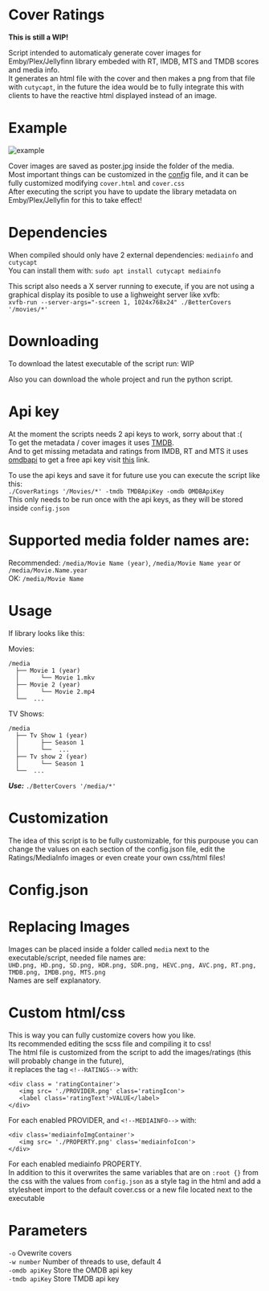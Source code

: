 # Cover Ratings
**This is still a WIP!**

Script intended to automaticaly generate cover images for Emby/Plex/Jellyfinn library embeded with RT, IMDB, MTS and TMDB scores and media info.  
It generates an html file with the cover and then makes a png from that file with `cutycapt`, in the future the idea would be to fully integrate this with clients to have the reactive html displayed instead of an image.

# Example
![example](https://user-images.githubusercontent.com/30437204/112571443-cac6cf80-8dc6-11eb-8975-ef5f6e956a02.png) 

Cover images are saved as poster.jpg inside the folder of the media.  
Most important things can be customized in the [config](#config) file, and it can be fully customized modifying `cover.html` and `cover.css`  
After executing the script you have to update the library metadata on Emby/Plex/Jellyfin for this to take effect!

# Dependencies
When compiled should only have 2 external dependencies: `mediainfo` and `cutycapt`  
You can install them with: `sudo apt install cutycapt mediainfo`

This script also needs a X server running to execute, if you are not using a graphical display its posible to use a lighweight server like xvfb:  
`xvfb-run --server-args="-screen 1, 1024x768x24" ./BetterCovers '/movies/*'`

# Downloading
To download the latest executable of the script run: WIP  
<!-- ```wget https://github.com/ilarramendi/Cover-Ratings/releases/download/0.3.5/CoverRatings; chmod +x CoverRatings```  -->

Also you can download the whole project and run the python script.

# Api key
At the moment the scripts needs 2 api keys to work, sorry about that :(  
To get the metadata / cover images it uses [TMDB](https://www.themoviedb.org/).  
And to get missing metadata and ratings from IMDB, RT and MTS it uses [omdbapi](http://www.omdbapi.com/) to get a free api key visit [this](http://www.omdbapi.com/apikey.aspx) link.

To use the api keys and save it for future use you can execute the script like this:  
 ```./CoverRatings '/Movies/*' -tmdb TMDBApiKey -omdb OMDBApiKey```  
This only needs to be run once with the api keys, as they will be stored inside ```config.json```

# Supported media folder names are:
Recommended: ```/media/Movie Name (year)```, ```/media/Movie Name year``` or ```/media/Movie.Name.year```  
OK: ```/media/Movie Name```

# Usage
If library looks like this:

Movies:
```
/media
  ├── Movie 1 (year)
  │      └── Movie 1.mkv
  ├── Movie 2 (year)
  │      └── Movie 2.mp4 
  └──  ...

```  
TV Shows:
```
/media
  ├── Tv Show 1 (year)
  │      ├── Season 1
  │      └──  ...
  ├── Tv show 2 (year)
  │      └── Season 1
  └──  ...
```  
***Use:*** ```./BetterCovers '/media/*'```

# Customization
The idea of this script is to be fully customizable, for this purpouse you can change the values on each section of the config.json file, edit the Ratings/MediaInfo images or even create your own css/html files!

# Config.json

# Replacing Images
Images can be placed inside a folder called `media` next to the executable/script, needed file names are:  
`UHD.png, HD.png, SD.png, HDR.png, SDR.png, HEVC.png, AVC.png, RT.png, TMDB.png, IMDB.png, MTS.png`  
Names are self explanatory.

# Custom html/css  
This is way you can fully customize covers how you like.  
Its recommended editing the scss file and compiling it to css!  
The html file is customized from the script to add the images/ratings (this will probably change in the future),  
it replaces the tag `<!--RATINGS-->` with:
```
<div class = 'ratingContainer'>
   <img src= './PROVIDER.png' class='ratingIcon'> 
   <label class='ratingText'>VALUE</label>
</div>
```  
For each enabled PROVIDER, and `<!--MEDIAINFO-->` with:
```
<div class='mediainfoImgContainer'>
   <img src= './PROPERTY.png' class='mediainfoIcon'> 
</div>
```  
For each enabled mediainfo PROPERTY.  
In addition to this it overwrites the same variables that are on `:root {}` from the css with the values from `config.json` as a style tag in the html and add a stylesheet import to the default cover.css or a new file located next to the executable

# Parameters
`-o` Ovewrite covers  
`-w number` Number of threads to use, default 4  
`-omdb apiKey` Store the OMDB api key  
`-tmdb apiKey` Store TMDB api key  

